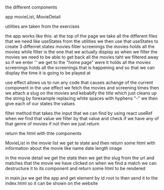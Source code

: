 the different components 

app movieList, MovieDetail

utilities are taken from the exercises 

the app works like this:
at the top of the page we take all the different files that we need like useStates from the utilities
we then use that useStates to create 3 diffenret states movies filter screenings the movies holds all the movies while filter is the one that we actually display 
as when we filter the movies we need to be able to get back all the movies taht we filtered away so if we enter '' we get to the "home page" were it holds all the movies
screenings holds all the screenings that is happening and so that we can display the time it is going to be played at 

use effect allows us to run any code that causes achange of the current component 
in the use effect we fetch the movies and screening times then we attach a slug on the movies and kebabify the title which just cleans up the string by forexample replacing white spaces with hyphens "-" we then give each of our states the values

filter method that takes the input that we can find by using react useRef when we find that value we filter by that value and check if we have any of that genre of movies if not then we just return 

return the html with thte components

MovieList
in the movie list we get te state and then return some html with information about the movie like name date length image

in the movie detail
we get the state then we get the slug from the url and matches that the movie we have clicked on when we find a match we can destructure it to its component and return some html to be rendered 

in main.jsx we get the app and get element by id root to then send it to the index.html so it can be shown on the website